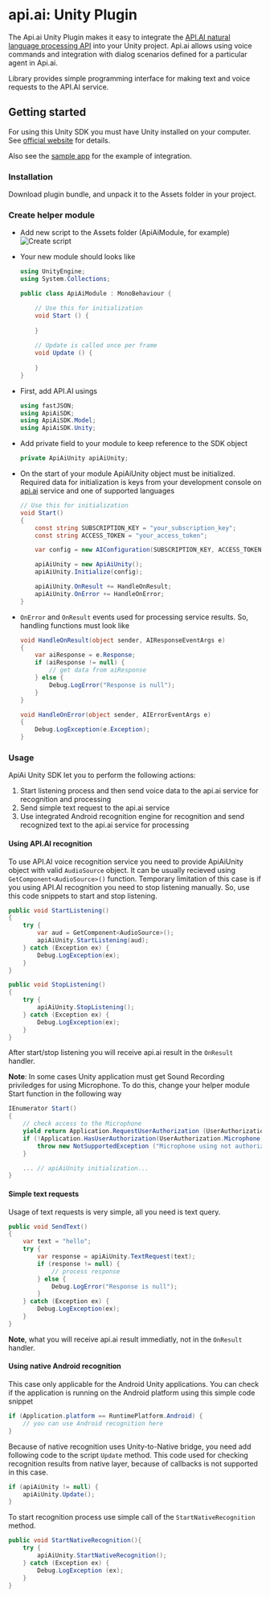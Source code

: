 api.ai: Unity Plugin
=============

The Api.ai Unity Plugin makes it easy to integrate the [API.AI natural language processing API](http://api.ai) into your Unity project. Api.ai allows using voice commands and integration with dialog scenarios defined for a particular agent in Api.ai.

Library provides simple programming interface for making text and voice requests to the API.AI service. 

## Getting started

For using this Unity SDK you must have Unity installed on your computer. See [official website](http://unity3d.com) for details.

Also see the [sample app](https://github.com/api-ai/api-ai-unity-sample) for the example of integration.

### Installation

Download plugin bundle, and unpack it to the Assets folder in your project.

### Create helper module

* Add new script to the Assets folder (ApiAiModule, for example) ![Create script](docs/images/create_script.png)
* Your new module should looks like
    ```csharp
    using UnityEngine;
    using System.Collections;

    public class ApiAiModule : MonoBehaviour {

        // Use this for initialization
        void Start () {
        
        }
        
        // Update is called once per frame
        void Update () {
        
        }
    }
    ```

* First, add API.AI usings

    ```csharp
    using fastJSON;
    using ApiAiSDK;
    using ApiAiSDK.Model;
    using ApiAiSDK.Unity;
    ```

* Add private field to your module to keep reference to the SDK object

    ```csharp
    private ApiAiUnity apiAiUnity;
    ```

* On the start of your module ApiAiUnity object must be initialized. Required data for initialization is keys from your development console on [api.ai](http://api.ai) service and one of supported languages

    ```csharp
    // Use this for initialization
    void Start()
    {
        const string SUBSCRIPTION_KEY = "your_subscription_key";
        const string ACCESS_TOKEN = "your_access_token";

        var config = new AIConfiguration(SUBSCRIPTION_KEY, ACCESS_TOKEN, SupportedLanguage.English);

        apiAiUnity = new ApiAiUnity();
        apiAiUnity.Initialize(config);

        apiAiUnity.OnResult += HandleOnResult;
        apiAiUnity.OnError += HandleOnError;
    }
    ```

* `OnError` and `OnResult` events used for processing service results. So, handling functions must look like

    ```csharp
    void HandleOnResult(object sender, AIResponseEventArgs e)
    {
        var aiResponse = e.Response;
        if (aiResponse != null) {
            // get data from aiResponse
        } else {
            Debug.LogError("Response is null");
        }
    }

    void HandleOnError(object sender, AIErrorEventArgs e)
    {
        Debug.LogException(e.Exception);
    }
    ```

### Usage

ApiAi Unity SDK let you to perform the following actions:

1. Start listening process and then send voice data to the api.ai service for recognition and processing
2. Send simple text request to the api.ai service
3. Use integrated Android recognition engine for recognition and send recognized text to the api.ai service for processing

#### Using API.AI recognition

To use API.AI voice recognition service you need to provide ApiAiUnity object with valid `AudioSource` object. It can be usually recieved using  `GetComponent<AudioSource>()` function.
Temporary limitation of this case is if you using API.AI recognition you need to stop listening manually. So, use this code snippets to start and stop listening.

```csharp
public void StartListening()
{
    try {
        var aud = GetComponent<AudioSource>();
        apiAiUnity.StartListening(aud);
    } catch (Exception ex) {
        Debug.LogException(ex);
    }
}

public void StopListening()
{
    try {
        apiAiUnity.StopListening();
    } catch (Exception ex) {
        Debug.LogException(ex);
    }
}
```

After start/stop listening you will receive api.ai result in the `OnResult` handler.

**Note**: In some cases Unity application must get Sound Recording priviledges for using Microphone. To do this, change your helper module Start function in the following way 

```csharp
IEnumerator Start()
{
    // check access to the Microphone
    yield return Application.RequestUserAuthorization (UserAuthorization.Microphone);
    if (!Application.HasUserAuthorization(UserAuthorization.Microphone)) {
        throw new NotSupportedException ("Microphone using not authorized");
    }

    ... // apiAiUnity initialization...
}
```

#### Simple text requests

Usage of text requests is very simple, all you need is text query.

```csharp
public void SendText()
{
    var text = "hello";
    try {
        var response = apiAiUnity.TextRequest(text);
        if (response != null) {
            // process response
        } else {
            Debug.LogError("Response is null");
        }
    } catch (Exception ex) {
        Debug.LogException(ex);
    }
}
```

**Note**, what you will receive api.ai result immediatly, not in the `OnResult` handler.

#### Using native Android recognition

This case only applicable for the Android Unity applications. You can check if the application is running on the Android platform using this simple code snippet

```csharp
if (Application.platform == RuntimePlatform.Android) {
    // you can use Android recognition here
}
```

Because of native recognition uses Unity-to-Native bridge, you need add following code to the script `Update` method. This code used for checking recognition results from native layer, because of callbacks is not supported in this case.

```csharp
if (apiAiUnity != null) {
    apiAiUnity.Update();
}
```

To start recognition process use simple call of the `StartNativeRecognition` method.

```csharp
public void StartNativeRecognition(){
    try {
        apiAiUnity.StartNativeRecognition();
    } catch (Exception ex) {
        Debug.LogException (ex);
    }
}
```

